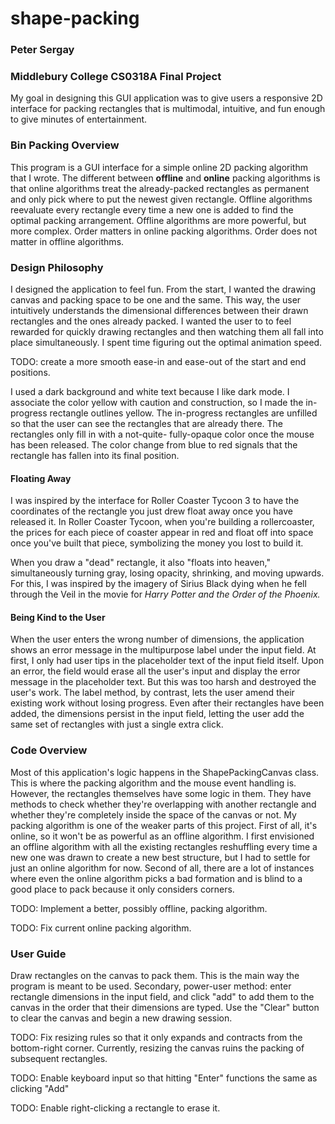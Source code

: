 # shape-packing
### Peter Sergay
### Middlebury College CS0318A Final Project

My goal in designing this GUI application was to give users a responsive 2D interface for packing rectangles that is 
multimodal, intuitive, and fun enough to give minutes of entertainment.
### Bin Packing Overview
This program is a GUI interface for a simple online 2D packing algorithm that I wrote.
The different between **offline** and **online** packing algorithms is that online algorithms treat the already-packed rectangles
as permanent and only pick where to put the newest given rectangle. Offline algorithms reevaluate every rectangle
every time a new one is added to find the optimal packing arrangement. Offline algorithms are more powerful, but more complex. 
Order matters in online packing algorithms. Order does not matter in offline algorithms.

### Design Philosophy
I designed the application to feel fun. From the start, I wanted the drawing canvas and packing space to be one and the same. This way, the user intuitively understands the 
dimensional differences between their drawn rectangles and the ones already packed.
I wanted the user to to feel rewarded for quickly drawing rectangles and then watching them all fall into place
simultaneously. I spent time figuring out the optimal animation speed. 

TODO: create a more smooth ease-in and ease-out of the start and end positions.

I used a dark background and white text because I like dark mode. I associate the color yellow with caution and construction, so I made the in-progress rectangle outlines
yellow. The in-progress rectangles are unfilled so that the user can see the rectangles that are already there. The rectangles only fill in with a not-quite-
fully-opaque color once the mouse has been released. The color change from blue to red signals that the rectangle has fallen into its final position.

#### Floating Away
I was inspired by the interface for Roller Coaster Tycoon 3 to have the coordinates of the rectangle you just drew float away once you have released it. 
In Roller Coaster Tycoon, when you're building a rollercoaster, the prices for each piece of coaster appear in red and float off into space once you've built that piece,
symbolizing the money you lost to build it.

When you draw a "dead" rectangle, it also "floats into heaven," simultaneously turning gray, losing opacity, shrinking, and moving upwards. For this, I 
was inspired by the imagery of Sirius Black dying when he fell through the Veil in the movie for _Harry Potter and the Order of the Phoenix._

#### Being Kind to the User
When the user enters the wrong number of dimensions, the application shows an error message in the multipurpose label under the input field.
At first, I only had user tips in the placeholder text of the input field itself. Upon an error, the field would erase all the user's input and display
the error message in the placeholder text. But this was too harsh and destroyed the user's work. The label method, by contrast, lets the user amend their existing work without losing progress.
Even after their rectangles have been added, the dimensions persist in the input field, letting the user add the same set of rectangles with just a single extra click.

### Code Overview
Most of this application's logic happens in the ShapePackingCanvas class. This is where the packing algorithm and
the mouse event handling is. However, the rectangles themselves have some logic in them. They have methods to check whether they're 
overlapping with another rectangle and whether they're completely inside the space of the canvas or not.
My packing algorithm is one of the weaker parts of this project. First of all, it's online, so it won't be as powerful as an offline
algorithm. I first envisioned an offline algorithm with all the existing rectangles reshuffling every time a new
one was drawn to create a new best structure, but I had to settle for just an online algorithm for now.
Second of all, there are a lot of instances where even the online algorithm picks a bad formation and is blind to a good place to pack because it only considers corners.

TODO: Implement a better, possibly offline, packing algorithm.

TODO: Fix current online packing algorithm.

### User Guide
Draw rectangles on the canvas to pack them. This is the main way the program is meant to be used.
Secondary, power-user method: enter rectangle dimensions in the input field, and click "add" to add them to the canvas in the order that their dimensions are typed.
Use the "Clear" button to clear the canvas and begin a new drawing session.

TODO: Fix resizing rules so that it only expands and contracts from the bottom-right corner. Currently, resizing the canvas ruins the packing of subsequent rectangles.

TODO: Enable keyboard input so that hitting "Enter" functions the same as clicking "Add"

TODO: Enable right-clicking a rectangle to erase it.
